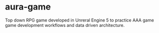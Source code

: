 # aura-game
Top down RPG game developed in Unreral Engine 5 to practice AAA game game development workflows and data driven architecture.
